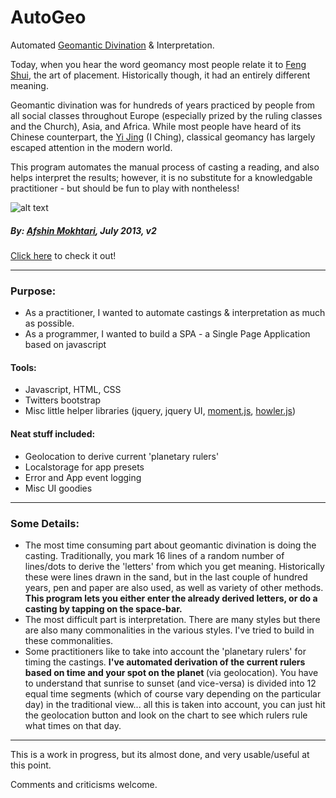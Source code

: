 AutoGeo 
=======

Automated [Geomantic Divination] & Interpretation.

Today, when you hear the word geomancy most people relate it to   [Feng Shui], the art of placement.  Historically though, it had an entirely different meaning.

Geomantic divination was for hundreds of years practiced by people from all social classes throughout Europe (especially prized by the ruling classes and the Church), Asia, and Africa.  While most people have heard of its Chinese counterpart, the [Yi Jing] (I Ching), classical geomancy has largely escaped attention in the modern world.

This program automates the manual process of casting a reading, and also helps interpret the results; however, it is no substitute for a knowledgable practitioner - but should be fun to play with nontheless!

![alt text][snapshot]

##### By: [Afshin Mokhtari](https://github.com/afshinator), July 2013, v2
[Click here](http://www.acuafshin.com/autogeo2/) to check it out!

----
### Purpose:
- As a practitioner, I wanted to automate castings & interpretation as much as possible.
- As a programmer, I wanted to build a SPA - a Single Page Application based on javascript

#### Tools:
- Javascript, HTML, CSS
- Twitters bootstrap
- Misc little helper libraries (jquery, jquery UI, [moment.js], [howler.js])

#### Neat stuff included:
- Geolocation to derive current 'planetary rulers'
- Localstorage for app presets
- Error and App event logging
- Misc UI goodies

---
### Some Details:
- The most time consuming part about geomantic divination is doing the casting.  Traditionally, you mark 16 lines of a random number of lines/dots to derive the 'letters' from which you get meaning.  Historically these were lines drawn in the sand, but in the last couple of hundred years, pen and paper are also used, as well as variety of other methods.  <b>This program lets you either enter the already derived letters, or do a casting by tapping on the space-bar.</b>
- The most difficult part is interpretation.  There are many styles but there are also many commonalities in the various styles.  I've tried to build in these commonalities.
- Some practitioners like to take into account the 'planetary rulers' for timing the castings.  <b>I've automated derivation of the current rulers based on time and your spot on the planet </b>(via geolocation).  You have to understand that sunrise to sunset (and vice-versa) is divided into 12 equal time segments (which of course vary depending on the particular day) in the traditional view... all this is taken into account, you can just hit the geolocation button and look on the chart to see which rulers rule what times on that day.
---
This is a work in progress, but its almost done, and very usable/useful at this point.


Comments and criticisms welcome.

[Geomantic Divination]:http://en.wikipedia.org/wiki/Geomancy
[Feng Shui]: http://en.wikipedia.org/wiki/Feng_shui
[Yi Jing]:http://en.wikipedia.org/wiki/I_Ching
[snapshot]:http://www.acuafshin.com/wp-content/uploads/autogeo-snap1.jpg "AutoGeo snapshot"
[moment.js]:http://momentjs.com
[howler.js]:http://goldfirestudios.com/blog/104/howler.js-Modern-Web-Audio-Javascript-Library

